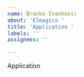 ```yaml
---
name: Branko Ivankovic
about: 'Elmagico '
title: 'Application '
labels: ''
assignees: ''

---
```


Application
